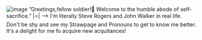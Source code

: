 
 ![image](https://github.com/user-attachments/assets/b897a5d7-53d0-44cc-a36a-09e434a602c8)
”Greetings,fellow soldier!🦅 Welcome to the humble abode of self-sacrifice.”
|⭐️| --> I'm literally Steve Rogers and John Walker in real life. Don't be shy and see my Strawpage and Pronouns to get to know me better. It's a delight for me fo acquire new acquitances!
